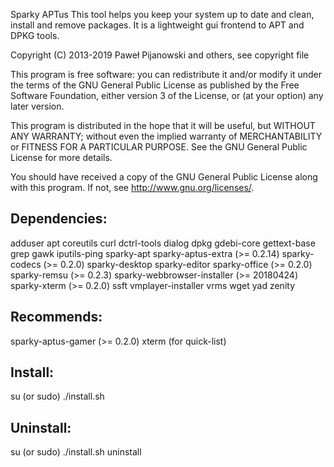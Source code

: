 Sparky APTus
This tool helps you keep your system up to date and clean, install and remove packages. It is a lightweight gui frontend to APT and DPKG tools.

Copyright (C) 2013-2019 Paweł Pijanowski and others, see copyright file

This program is free software: you can redistribute it and/or modify
it under the terms of the GNU General Public License as published by
the Free Software Foundation, either version 3 of the License, or
(at your option) any later version.

This program is distributed in the hope that it will be useful,
but WITHOUT ANY WARRANTY; without even the implied warranty of
MERCHANTABILITY or FITNESS FOR A PARTICULAR PURPOSE.  See the
GNU General Public License for more details.

You should have received a copy of the GNU General Public License
along with this program.  If not, see <http://www.gnu.org/licenses/>.

Dependencies:
-------------
adduser
apt
coreutils
curl
dctrl-tools
dialog
dpkg
gdebi-core
gettext-base
grep
gawk
iputils-ping
sparky-apt
sparky-aptus-extra (>= 0.2.14)
sparky-codecs (>= 0.2.0)
sparky-desktop
sparky-editor
sparky-office (>= 0.2.0)
sparky-remsu (>= 0.2.3)
sparky-webbrowser-installer (>= 20180424)
sparky-xterm (>= 0.2.0)
ssft
vmplayer-installer
vrms
wget
yad
zenity

Recommends:
-------------
sparky-aptus-gamer (>= 0.2.0)
xterm (for quick-list)

Install:
-------------
su (or sudo) 
./install.sh

Uninstall:
-------------
su (or sudo)
./install.sh uninstall
